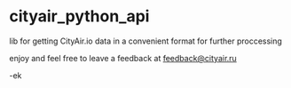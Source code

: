 # cityair_python_api

lib for getting CityAir.io data in a convenient format for further proccessing 

enjoy and feel free to leave a feedback at feedback@cityair.ru

-ek